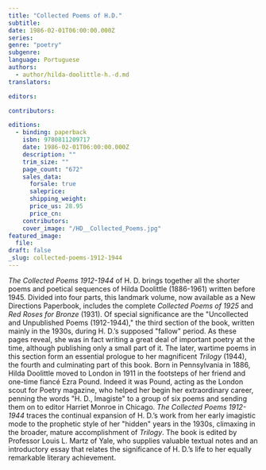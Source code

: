 ```yaml
---
title: "Collected Poems of H.D."
subtitle:
date: 1986-02-01T06:00:00.000Z
series:
genre: "poetry"
subgenre:
language: Portuguese
authors:
  - author/hilda-doolittle-h.-d.md
translators:

editors:

contributors:

editions:
  - binding: paperback
    isbn: 9780811209717
    date: 1986-02-01T06:00:00.000Z
    description: ""
    trim_size: ""
    page_count: "672"
    sales_data:
      forsale: true
      saleprice:
      shipping_weight:
      price_us: 28.95
      price_cn:
    contributors:
    cover_image: "/HD__Collected_Poems.jpg"
featured_image:
  file:
draft: false
_slug: collected-poems-1912-1944
---
```


_The Collected Poems 1912-1944_ of H. D. brings together all the shorter poems and poetical sequences of Hilda Doolittle (1886-1961) written before 1945. Divided into four parts, this landmark volume, now available as a New Directions Paperbook, includes the complete _Collected Poems of 1925_ and _Red Roses for Bronze_ (1931). Of special significance are the "Uncollected and Unpublished Poems (1912-1944)," the third section of the book, written mainly in the 1930s, during H. D.’s supposed "fallow" period. As these pages reveal, she was in fact writing a great deal of important poetry at the time, although publishing only a small part of it. The later, wartime poems in this section form an essential prologue to her magnificent _Trilogy_ (1944), the fourth and culminating part of this book. Born in Pennsylvania in 1886, Hilda Doolittle moved to London in 1911 in the footsteps of her friend and one-time fiancé Ezra Pound. Indeed it was Pound, acting as the London scout for Poetry magazine, who helped her begin her extraordinary career, penning the words "H. D., Imagiste" to a group of six poems and sending them on to editor Harriet Monroe in Chicago. _The Collected Poems 1912-1944_ traces the continual expansion of H. D.’s work from her early imagistic mode to the prophetic style of her "hidden" years in the 1930s, climaxing in the broader, mature accomplishment of _Trilogy_. The book is edited by Professor Louis L. Martz of Yale, who supplies valuable textual notes and an introductory essay that relates the significance of H. D.’s life to her equally remarkable literary achievement.

